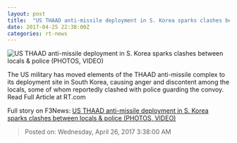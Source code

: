 ```yaml
---
layout: post
title:  "US THAAD anti-missile deployment in S. Korea sparks clashes between locals & police (PHOTOS, VIDEO)"
date: 2017-04-25 22:38:00Z
categories: rt-news
---
```


![US THAAD anti-missile deployment in S. Korea sparks clashes between locals & police (PHOTOS, VIDEO)](https://cdn.rt.com/files/2017.04/article/58ffd0bbc3618897428b4569.jpg)

The US military has moved elements of the THAAD anti-missile complex to its deployment site in South Korea, causing anger and discontent among the locals, some of whom reportedly clashed with police guarding the convoy. Read Full Article at RT.com


Full story on F3News: [US THAAD anti-missile deployment in S. Korea sparks clashes between locals & police (PHOTOS, VIDEO)](http://www.f3nws.com/n/MrcHPD)

> Posted on: Wednesday, April 26, 2017 3:38:00 AM
